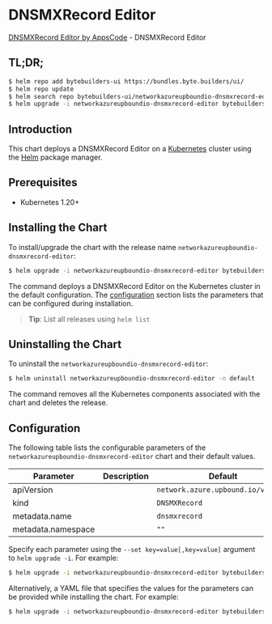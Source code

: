 # DNSMXRecord Editor

[DNSMXRecord Editor by AppsCode](https://byte.builders) - DNSMXRecord Editor

## TL;DR;

```bash
$ helm repo add bytebuilders-ui https://bundles.byte.builders/ui/
$ helm repo update
$ helm search repo bytebuilders-ui/networkazureupboundio-dnsmxrecord-editor --version=v0.4.18
$ helm upgrade -i networkazureupboundio-dnsmxrecord-editor bytebuilders-ui/networkazureupboundio-dnsmxrecord-editor -n default --create-namespace --version=v0.4.18
```

## Introduction

This chart deploys a DNSMXRecord Editor on a [Kubernetes](http://kubernetes.io) cluster using the [Helm](https://helm.sh) package manager.

## Prerequisites

- Kubernetes 1.20+

## Installing the Chart

To install/upgrade the chart with the release name `networkazureupboundio-dnsmxrecord-editor`:

```bash
$ helm upgrade -i networkazureupboundio-dnsmxrecord-editor bytebuilders-ui/networkazureupboundio-dnsmxrecord-editor -n default --create-namespace --version=v0.4.18
```

The command deploys a DNSMXRecord Editor on the Kubernetes cluster in the default configuration. The [configuration](#configuration) section lists the parameters that can be configured during installation.

> **Tip**: List all releases using `helm list`

## Uninstalling the Chart

To uninstall the `networkazureupboundio-dnsmxrecord-editor`:

```bash
$ helm uninstall networkazureupboundio-dnsmxrecord-editor -n default
```

The command removes all the Kubernetes components associated with the chart and deletes the release.

## Configuration

The following table lists the configurable parameters of the `networkazureupboundio-dnsmxrecord-editor` chart and their default values.

|     Parameter      | Description |                    Default                    |
|--------------------|-------------|-----------------------------------------------|
| apiVersion         |             | <code>network.azure.upbound.io/v1beta1</code> |
| kind               |             | <code>DNSMXRecord</code>                      |
| metadata.name      |             | <code>dnsmxrecord</code>                      |
| metadata.namespace |             | <code>""</code>                               |


Specify each parameter using the `--set key=value[,key=value]` argument to `helm upgrade -i`. For example:

```bash
$ helm upgrade -i networkazureupboundio-dnsmxrecord-editor bytebuilders-ui/networkazureupboundio-dnsmxrecord-editor -n default --create-namespace --version=v0.4.18 --set apiVersion=network.azure.upbound.io/v1beta1
```

Alternatively, a YAML file that specifies the values for the parameters can be provided while
installing the chart. For example:

```bash
$ helm upgrade -i networkazureupboundio-dnsmxrecord-editor bytebuilders-ui/networkazureupboundio-dnsmxrecord-editor -n default --create-namespace --version=v0.4.18 --values values.yaml
```
